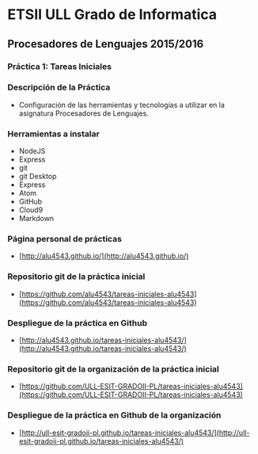 # ETSII ULL Grado de Informatica
## Procesadores de Lenguajes 2015/2016
### Práctica 1: Tareas Iniciales

### Descripción de la Práctica
* Configuración de las herramientas y tecnologías a utilizar en la asignatura Procesadores de Lenguajes.

### Herramientas a instalar
* NodeJS
* Express
* git
* git Desktop
* Express
* Atom
* GitHub
* Cloud9
* Markdown


### Página personal de prácticas

* [http://alu4543.github.io/](http://alu4543.github.io/)

### Repositorio git de la práctica inicial

* [https://github.com/alu4543/tareas-iniciales-alu4543](https://github.com/alu4543/tareas-iniciales-alu4543)

### Despliegue de la práctica en Github

* [http://alu4543.github.io/tareas-iniciales-alu4543/](http://alu4543.github.io/tareas-iniciales-alu4543/)

### Repositorio git de la organización﻿ de la práctica inicial

* [https://github.com/ULL-ESIT-GRADOII-PL/tareas-iniciales-alu4543](https://github.com/ULL-ESIT-GRADOII-PL/tareas-iniciales-alu4543)

### Despliegue de la práctica en Github de la organización

* [http://ull-esit-gradoii-pl.github.io/tareas-iniciales-alu4543/](http://ull-esit-gradoii-pl.github.io/tareas-iniciales-alu4543/)

